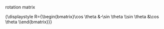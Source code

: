 rotation matrix

{\displaystyle R={\begin{bmatrix}\cos \theta &-\sin \theta \\\sin \theta &\cos \theta \\\end{bmatrix}}}